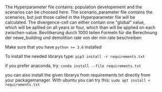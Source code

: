 The Hyperparameter file contains: population developement and the scenarios can be choosed here. 
The scenario_parameter file contains the scenarios, but just those called in the Hyperparameter file will be calculated. 
The divergence-cell can either contain one "global" value, which will be apllied on all years or four, which than will be applied on each zwischen-value.
Bevölkerung durch 1000 teilen 
Formeln für die Berechnung der newe_building und demolition rate von der min rate beschreiben

Make sure that you have `python >= 3.6` installed

To install the needed librarys type:
`pip3 install -r requirements.txt`

if you prefer anaconda, try:
`conda install --file requirements.txt`

you can also install the given librarys from requirements.txt directly from your packagemanager.
With ubuntu you can try this:
`sudo apt install < requirements.txt`